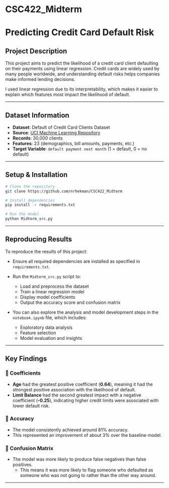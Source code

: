 # CSC422_Midterm
# Predicting Credit Card Default Risk

## Project Description

This project aims to predict the likelihood of a credit card client defaulting on their payments using linear regression. Credit cards are widely used by many people worldwide, and understanding default risks helps companies make informed lending decisions.

I used linear regression due to its interpretability, which makes it easier to explain which features most impact the likelihood of default.

---

## Dataset Information

- **Dataset**: Default of Credit Card Clients Dataset  
- **Source**: [UCI Machine Learning Repository](https://archive.ics.uci.edu/ml/datasets/default+of+credit+card+clients)  
- **Records**: 30,000 clients  
- **Features**: 23 (demographics, bill amounts, payments, etc.)  
- **Target Variable**: `default payment next month` (1 = default, 0 = no default)

---

## Setup & Installation

```bash
# Clone the repository
git clone https://github.com/nrhekman/CSC422_Midterm

# Install dependencies
pip install -r requirements.txt

# Run the model
python Midterm_src.py
```

---

##  Reproducing Results

To reproduce the results of this project:

- Ensure all required dependencies are installed as specified in `requirements.txt`.
- Run the `Midterm_src.py` script to:
  - Load and preprocess the dataset
  - Train a linear regression model
  - Display model coefficients
  - Output the accuracy score and confusion matrix

- You can also explore the analysis and model development steps in the `notebook.ipynb` file, which includes:
  - Exploratory data analysis
  - Feature selection
  - Model evaluation and insights

---

##  Key Findings

### 🔹 Coefficients
- **Age** had the greatest positive coefficient (**0.64**), meaning it had the strongest positive association with the likelihood of default.
- **Limit Balance** had the second greatest impact with a negative coefficient (**-0.25**), indicating higher credit limits were associated with lower default risk.

### 🔹 Accuracy
- The model consistently achieved around 81% accuracy.
- This represented an improvement of about 3% over the baseline model.

### 🔹 Confusion Matrix
- The model was more likely to produce false negatives than false positives.
  - This means it was more likely to flag someone who defaulted as someone who was not going to rather than the other way around.

---
